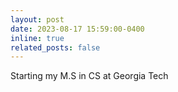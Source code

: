 ```yaml
---
layout: post
date: 2023-08-17 15:59:00-0400
inline: true
related_posts: false
---
```


Starting my M.S in CS at Georgia Tech
